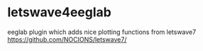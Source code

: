 # letswave4eeglab
eeglab plugin which adds nice plotting functions from letswave7 https://github.com/NOCIONS/letswave7/
